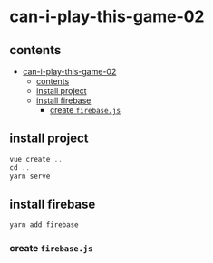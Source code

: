 # can-i-play-this-game-02

## contents

- [can-i-play-this-game-02](#can-i-play-this-game-02)
  - [contents](#contents)
  - [install project](#install-project)
  - [install firebase](#install-firebase)
    - [create `firebase.js`](#create-firebasejs)

## install project

```js
vue create ..
cd ..
yarn serve
```

## install firebase

```js
yarn add firebase
```

### create `firebase.js`

```js

```